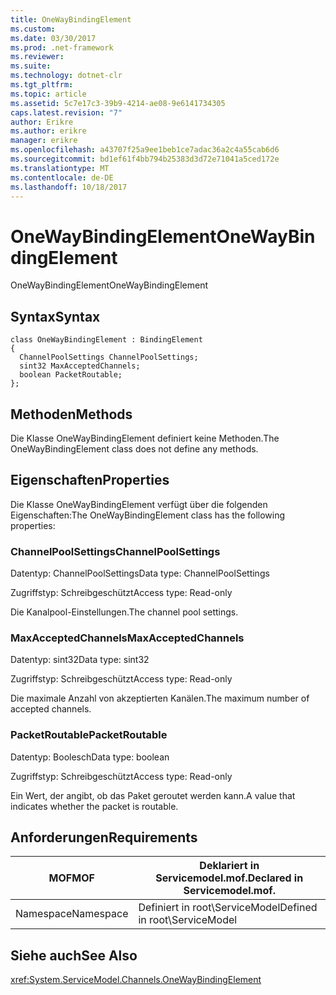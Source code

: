 ```yaml
---
title: OneWayBindingElement
ms.custom: 
ms.date: 03/30/2017
ms.prod: .net-framework
ms.reviewer: 
ms.suite: 
ms.technology: dotnet-clr
ms.tgt_pltfrm: 
ms.topic: article
ms.assetid: 5c7e17c3-39b9-4214-ae08-9e6141734305
caps.latest.revision: "7"
author: Erikre
ms.author: erikre
manager: erikre
ms.openlocfilehash: a43707f25a9ee1beb1ce7adac36a2c4a55cab6d6
ms.sourcegitcommit: bd1ef61f4bb794b25383d3d72e71041a5ced172e
ms.translationtype: MT
ms.contentlocale: de-DE
ms.lasthandoff: 10/18/2017
---
```

# <a name="onewaybindingelement"></a><span data-ttu-id="77e2d-102">OneWayBindingElement</span><span class="sxs-lookup"><span data-stu-id="77e2d-102">OneWayBindingElement</span></span>
<span data-ttu-id="77e2d-103">OneWayBindingElement</span><span class="sxs-lookup"><span data-stu-id="77e2d-103">OneWayBindingElement</span></span>  
  
## <a name="syntax"></a><span data-ttu-id="77e2d-104">Syntax</span><span class="sxs-lookup"><span data-stu-id="77e2d-104">Syntax</span></span>  
  
```  
class OneWayBindingElement : BindingElement  
{  
  ChannelPoolSettings ChannelPoolSettings;  
  sint32 MaxAcceptedChannels;  
  boolean PacketRoutable;  
};  
```  
  
## <a name="methods"></a><span data-ttu-id="77e2d-105">Methoden</span><span class="sxs-lookup"><span data-stu-id="77e2d-105">Methods</span></span>  
 <span data-ttu-id="77e2d-106">Die Klasse OneWayBindingElement definiert keine Methoden.</span><span class="sxs-lookup"><span data-stu-id="77e2d-106">The OneWayBindingElement class does not define any methods.</span></span>  
  
## <a name="properties"></a><span data-ttu-id="77e2d-107">Eigenschaften</span><span class="sxs-lookup"><span data-stu-id="77e2d-107">Properties</span></span>  
 <span data-ttu-id="77e2d-108">Die Klasse OneWayBindingElement verfügt über die folgenden Eigenschaften:</span><span class="sxs-lookup"><span data-stu-id="77e2d-108">The OneWayBindingElement class has the following properties:</span></span>  
  
### <a name="channelpoolsettings"></a><span data-ttu-id="77e2d-109">ChannelPoolSettings</span><span class="sxs-lookup"><span data-stu-id="77e2d-109">ChannelPoolSettings</span></span>  
 <span data-ttu-id="77e2d-110">Datentyp: ChannelPoolSettings</span><span class="sxs-lookup"><span data-stu-id="77e2d-110">Data type: ChannelPoolSettings</span></span>  
  
 <span data-ttu-id="77e2d-111">Zugriffstyp: Schreibgeschützt</span><span class="sxs-lookup"><span data-stu-id="77e2d-111">Access type: Read-only</span></span>  
  
 <span data-ttu-id="77e2d-112">Die Kanalpool-Einstellungen.</span><span class="sxs-lookup"><span data-stu-id="77e2d-112">The channel pool settings.</span></span>  
  
### <a name="maxacceptedchannels"></a><span data-ttu-id="77e2d-113">MaxAcceptedChannels</span><span class="sxs-lookup"><span data-stu-id="77e2d-113">MaxAcceptedChannels</span></span>  
 <span data-ttu-id="77e2d-114">Datentyp: sint32</span><span class="sxs-lookup"><span data-stu-id="77e2d-114">Data type: sint32</span></span>  
  
 <span data-ttu-id="77e2d-115">Zugriffstyp: Schreibgeschützt</span><span class="sxs-lookup"><span data-stu-id="77e2d-115">Access type: Read-only</span></span>  
  
 <span data-ttu-id="77e2d-116">Die maximale Anzahl von akzeptierten Kanälen.</span><span class="sxs-lookup"><span data-stu-id="77e2d-116">The maximum number of accepted channels.</span></span>  
  
### <a name="packetroutable"></a><span data-ttu-id="77e2d-117">PacketRoutable</span><span class="sxs-lookup"><span data-stu-id="77e2d-117">PacketRoutable</span></span>  
 <span data-ttu-id="77e2d-118">Datentyp: Boolesch</span><span class="sxs-lookup"><span data-stu-id="77e2d-118">Data type: boolean</span></span>  
  
 <span data-ttu-id="77e2d-119">Zugriffstyp: Schreibgeschützt</span><span class="sxs-lookup"><span data-stu-id="77e2d-119">Access type: Read-only</span></span>  
  
 <span data-ttu-id="77e2d-120">Ein Wert, der angibt, ob das Paket geroutet werden kann.</span><span class="sxs-lookup"><span data-stu-id="77e2d-120">A value that indicates whether the packet is routable.</span></span>  
  
## <a name="requirements"></a><span data-ttu-id="77e2d-121">Anforderungen</span><span class="sxs-lookup"><span data-stu-id="77e2d-121">Requirements</span></span>  
  
|<span data-ttu-id="77e2d-122">MOF</span><span class="sxs-lookup"><span data-stu-id="77e2d-122">MOF</span></span>|<span data-ttu-id="77e2d-123">Deklariert in Servicemodel.mof.</span><span class="sxs-lookup"><span data-stu-id="77e2d-123">Declared in Servicemodel.mof.</span></span>|  
|---------|-----------------------------------|  
|<span data-ttu-id="77e2d-124">Namespace</span><span class="sxs-lookup"><span data-stu-id="77e2d-124">Namespace</span></span>|<span data-ttu-id="77e2d-125">Definiert in root\ServiceModel</span><span class="sxs-lookup"><span data-stu-id="77e2d-125">Defined in root\ServiceModel</span></span>|  
  
## <a name="see-also"></a><span data-ttu-id="77e2d-126">Siehe auch</span><span class="sxs-lookup"><span data-stu-id="77e2d-126">See Also</span></span>  
 <xref:System.ServiceModel.Channels.OneWayBindingElement>
